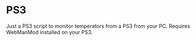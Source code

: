 # PS3
Just a PS3 script to monitor temperators from a PS3 from your PC. Requires WebManMod installed on your PS3.
